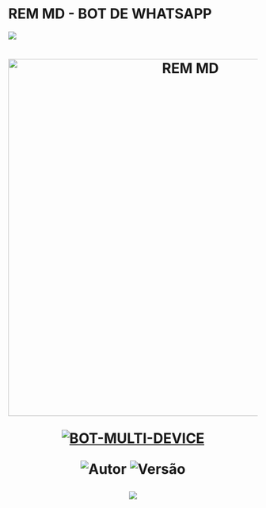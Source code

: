 # REM MD - BOT DE WHATSAPP
<img src="https://readme-typing-svg.herokuapp.com/?font=mono&size=30&duration=4000&color=FF0000&center=falso&vCenter=falso&lines=REM ASYSTEM V4 ^-^">      

<h1 align="center">
<p>
<img src= "https://files.catbox.moe/8hlqsl.jpg" alt="REM MD" width="720">
</p>

<p align="center">
<a href="#"><img title="BOT-MULTI-DEVICE" src="https://img.shields.io/badge/BOT•MULTI•DEVICE-blue?&style=for-the-badge"></a>
</p>

<p align="center">
<img title="Autor" src="https://img.shields.io/badge/Autor-@Sayo-orange.svg?style=for-the-badge&logo=github"></a>
<img title="Versão" src="https://img.shields.io/badge/Versão-4.2.8-orange.svg?style=for-the-badge&logo=github"></a>
</p>


<img src="https://readme-typing-svg.herokuapp.com/?font=mono&size=30&duration=4000&color=FF0000&center=falso&vCenter=falso&lines=֎+REM ASSISTANT"> 